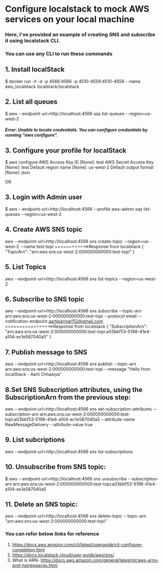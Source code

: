 # Configure localstack to mock AWS services on your local machine
### Here, I've provided an example of creating SNS and subscribe it using localstack CLI.
### You can use any CLI to run these commands

## 1. Install localStack
$ docker run -it -d -p 4566:4566 -p 4510-4559:4510-4559 --name aws_localstack localstack/localstack

## 2. List all queues
$ aws --endpoint-url=http://localhost:4566 sqs list-queues --region=us-west-2
##### Error: Unable to locate credentials. You can configure credentials by running "aws configure".
 
## 3. Configure your profile for localStack
$ aws configure
AWS Access Key ID [None]: test
AWS Secret Access Key [None]: test
Default region name [None]: us-west-2
Default output format [None]: json

OR

## 3. Login with Admin user
$ aws --endpoint-url=http://localhost:4566 --profile aws-admin sqs list-queues --region=us-west-2

## 4. Create AWS SNS topic
aws --endpoint-url=http://localhost:4566 sns create-topic --region=us-west-2 --name test-topi
============>Response from localstack
{
    "TopicArn": "arn:aws:sns:us-west-2:000000000000:test-topi"
}

## 5. List Topics
aws --endpoint-url=http://localhost:4566 sns list-topics --region=us-west-2

## 6. Subscribe to SNS topic
aws --endpoint-url=http://localhost:4566 sns subscribe --topic-arn arn:aws:sns:us-west-2:000000000000:test-topi --protocol email --notification-endpoint aartiparmar112@gmail.com
=================>Response from localstack
{
    "SubscriptionArn": "arn:aws:sns:us-west-2:000000000000:test-topi:a03bbf53-5198-41e4-a104-ec1e587040a5"
}

## 7. Publish message to SNS
aws --endpoint-url=http://localhost:4566 sns publish --topic-arn arn:aws:sns:us-west-2:000000000000:test-topi --message "Hello from localStack - Aarti Chhasiya"

## 8.Set SNS Subscription attributes, using the SubscriptionArn from the previous step:
aws --endpoint-url=http://localhost:4566 sns set-subscription-attributes --subscription-arn arn:aws:sns:us-west-2:000000000000:test-topi:a03bbf53-5198-41e4-a104-ec1e587040a5 --attribute-name RawMessageDelivery --attribute-value true

## 9. List subcriptions
aws --endpoint-url=http://localhost:4566 sns list-subscriptions

## 10. Unsubscribe from SNS topic:
$ aws --endpoint-url=http://localhost:4566 sns unsubscribe --subscription-arn arn:aws:sns:us-west-2:000000000000:test-topi:a03bbf53-5198-41e4-a104-ec1e587040a5

## 11. Delete an SNS topic:
aws --endpoint-url=http://localhost:4566 sns delete-topic --topic-arn "arn:aws:sns:us-west-2:000000000000:test-topi"

### You can refer below links for reference
1. https://docs.aws.amazon.com/cli/latest/userguide/cli-configure-completion.html
2. https://docs.localstack.cloud/user-guide/aws/sns/
3. What is ARN- https://docs.aws.amazon.com/general/latest/gr/aws-arns-and-namespaces.html
